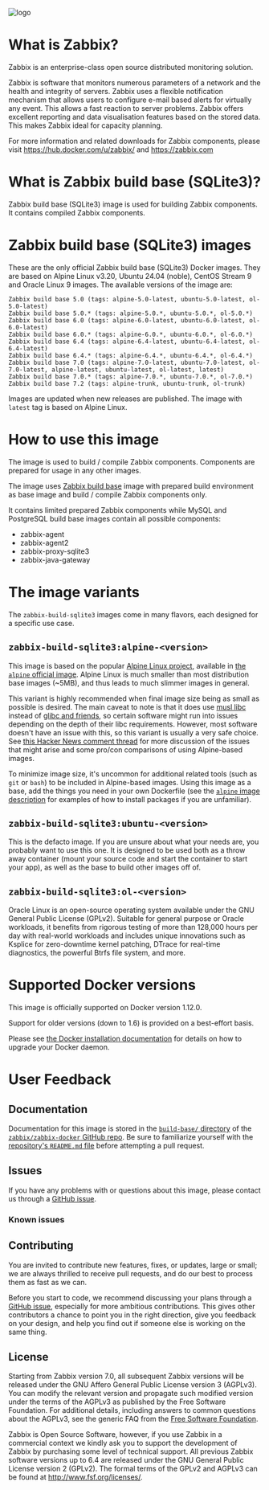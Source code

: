![logo](https://assets.zabbix.com/img/logo/zabbix_logo_500x131.png)

# What is Zabbix?

Zabbix is an enterprise-class open source distributed monitoring solution.

Zabbix is software that monitors numerous parameters of a network and the health and integrity of servers. Zabbix uses a flexible notification mechanism that allows users to configure e-mail based alerts for virtually any event. This allows a fast reaction to server problems. Zabbix offers excellent reporting and data visualisation features based on the stored data. This makes Zabbix ideal for capacity planning.

For more information and related downloads for Zabbix components, please visit https://hub.docker.com/u/zabbix/ and https://zabbix.com

# What is Zabbix build base (SQLite3)?

Zabbix build base (SQLite3) image is used for building Zabbix components. It contains compiled Zabbix components.

# Zabbix build base (SQLite3) images

These are the only official Zabbix build base (SQLite3) Docker images. They are based on Alpine Linux v3.20, Ubuntu 24.04 (noble), CentOS Stream 9 and Oracle Linux 9 images. The available versions of the image are:

    Zabbix build base 5.0 (tags: alpine-5.0-latest, ubuntu-5.0-latest, ol-5.0-latest)
    Zabbix build base 5.0.* (tags: alpine-5.0.*, ubuntu-5.0.*, ol-5.0.*)
    Zabbix build base 6.0 (tags: alpine-6.0-latest, ubuntu-6.0-latest, ol-6.0-latest)
    Zabbix build base 6.0.* (tags: alpine-6.0.*, ubuntu-6.0.*, ol-6.0.*)
    Zabbix build base 6.4 (tags: alpine-6.4-latest, ubuntu-6.4-latest, ol-6.4-latest)
    Zabbix build base 6.4.* (tags: alpine-6.4.*, ubuntu-6.4.*, ol-6.4.*)
    Zabbix build base 7.0 (tags: alpine-7.0-latest, ubuntu-7.0-latest, ol-7.0-latest, alpine-latest, ubuntu-latest, ol-latest, latest)
    Zabbix build base 7.0.* (tags: alpine-7.0.*, ubuntu-7.0.*, ol-7.0.*)
    Zabbix build base 7.2 (tags: alpine-trunk, ubuntu-trunk, ol-trunk)

Images are updated when new releases are published. The image with ``latest`` tag is based on Alpine Linux.

# How to use this image

The image is used to build / compile Zabbix components. Components are prepared for usage in any other images.

The image uses [Zabbix build base](https://github.com/zabbix/zabbix-docker/tree/7.0/Dockerfiles/build-base) image with prepared build environment as base image and build / compile Zabbix components only.

It contains limited prepared Zabbix components while MySQL and PostgreSQL build base images contain all possible components:
* zabbix-agent
* zabbix-agent2
* zabbix-proxy-sqlite3
* zabbix-java-gateway

# The image variants

The `zabbix-build-sqlite3` images come in many flavors, each designed for a specific use case.

## `zabbix-build-sqlite3:alpine-<version>`

This image is based on the popular [Alpine Linux project](http://alpinelinux.org), available in [the `alpine` official image](https://hub.docker.com/_/alpine). Alpine Linux is much smaller than most distribution base images (~5MB), and thus leads to much slimmer images in general.

This variant is highly recommended when final image size being as small as possible is desired. The main caveat to note is that it does use [musl libc](http://www.musl-libc.org) instead of [glibc and friends](http://www.etalabs.net/compare_libcs.html), so certain software might run into issues depending on the depth of their libc requirements. However, most software doesn't have an issue with this, so this variant is usually a very safe choice. See [this Hacker News comment thread](https://news.ycombinator.com/item?id=10782897) for more discussion of the issues that might arise and some pro/con comparisons of using Alpine-based images.

To minimize image size, it's uncommon for additional related tools (such as `git` or `bash`) to be included in Alpine-based images. Using this image as a base, add the things you need in your own Dockerfile (see the [`alpine` image description](https://hub.docker.com/_/alpine/) for examples of how to install packages if you are unfamiliar).

## `zabbix-build-sqlite3:ubuntu-<version>`

This is the defacto image. If you are unsure about what your needs are, you probably want to use this one. It is designed to be used both as a throw away container (mount your source code and start the container to start your app), as well as the base to build other images off of.

## `zabbix-build-sqlite3:ol-<version>`

Oracle Linux is an open-source operating system available under the GNU General Public License (GPLv2). Suitable for general purpose or Oracle workloads, it benefits from rigorous testing of more than 128,000 hours per day with real-world workloads and includes unique innovations such as Ksplice for zero-downtime kernel patching, DTrace for real-time diagnostics, the powerful Btrfs file system, and more.

# Supported Docker versions

This image is officially supported on Docker version 1.12.0.

Support for older versions (down to 1.6) is provided on a best-effort basis.

Please see [the Docker installation documentation](https://docs.docker.com/installation/) for details on how to upgrade your Docker daemon.

# User Feedback

## Documentation

Documentation for this image is stored in the [`build-base/` directory](https://github.com/zabbix/zabbix-docker/tree/7.0/Dockerfiles/build-base) of the [`zabbix/zabbix-docker` GitHub repo](https://github.com/zabbix/zabbix-docker/). Be sure to familiarize yourself with the [repository's `README.md` file](https://github.com/zabbix/zabbix-docker/blob/7.0/README.md) before attempting a pull request.

## Issues

If you have any problems with or questions about this image, please contact us through a [GitHub issue](https://github.com/zabbix/zabbix-docker/issues).

### Known issues

## Contributing

You are invited to contribute new features, fixes, or updates, large or small; we are always thrilled to receive pull requests, and do our best to process them as fast as we can.

Before you start to code, we recommend discussing your plans through a [GitHub issue](https://github.com/zabbix/zabbix-docker/issues), especially for more ambitious contributions. This gives other contributors a chance to point you in the right direction, give you feedback on your design, and help you find out if someone else is working on the same thing.

## License

Starting from Zabbix version 7.0, all subsequent Zabbix versions will be released under the GNU Affero General Public License version 3 (AGPLv3).
You can modify the relevant version and propagate such modified version under the terms of the AGPLv3 as published by the Free Software Foundation.
For additional details, including answers to common questions about the AGPLv3, see the generic FAQ from the [Free Software Foundation](http://www.fsf.org/licenses/gpl-faq.html).

Zabbix is Open Source Software, however, if you use Zabbix in a commercial context we kindly ask you to support the development of Zabbix by purchasing some level of technical support.
All previous Zabbix software versions up to 6.4 are released under the GNU General Public License version 2 (GPLv2). The formal terms of the GPLv2 and AGPLv3 can be found at http://www.fsf.org/licenses/.
